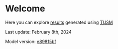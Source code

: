 # Welcome

Here you can explore [results](/tusm-steel-study/results) generated using [TUSM](https://github.com/esma-cgep/tusm)

Last update: February 8th, 2024

Model version: [e89815bf](https://github.com/esma-cgep/TUSM/tree/e89815bf511a1f9c49f515f65f8115169d6f593b)